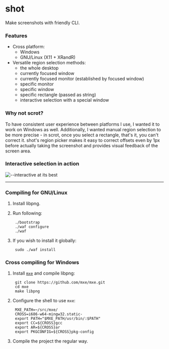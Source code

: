 shot
====

Make screenshots with friendly CLI.

### Features

- Cross platform:
    - Windows
    - GNU/Linux (X11 + XRandR)
- Versatile region selection methods:
    - the whole desktop
    - currently focused window
    - currently focused monitor (established by focused window)
    - specific monitor
    - specific window
    - specific rectangle (passed as string)
    - interactive selection with a special window

### Why not scrot?

To have consistent user experience between platforms I use, I wanted it
to work on Windows as well. Additionally, I wanted manual region selection to
be more precise - in scrot, once you select a rectangle, that's it, you can't
correct it. shot's region picker makes it easy to correct offsets even by 1px
before actually taking the screenshot and provides visual feedback of the
screen area.

### Interactive selection in action

![--interactive at its
best](https://cloud.githubusercontent.com/assets/1045476/8808860/5908945e-2fe5-11e5-93bf-ecad1500c35b.png)

---

### Compiling for GNU/Linux

1. Install libpng.
2. Run following:

        ./bootstrap
        ./waf configure
        ./waf

3. If you wish to install it globally:

        sudo ./waf install

### Cross compiling for Windows

1. Install [`mxe`](https://github.com/mxe/mxe) and compile libpng:

        git clone https://github.com/mxe/mxe.git
        cd mxe
        make libpng

2. Configure the shell to use `mxe`:

        MXE_PATH=~/src/mxe/
        CROSS=i686-w64-mingw32.static-
        export PATH="$MXE_PATH/usr/bin/:$PATH"
        export CC=${CROSS}gcc
        export AR=${CROSS}ar
        export PKGCONFIG=${CROSS}pkg-config

3. Compile the project the regular way.
